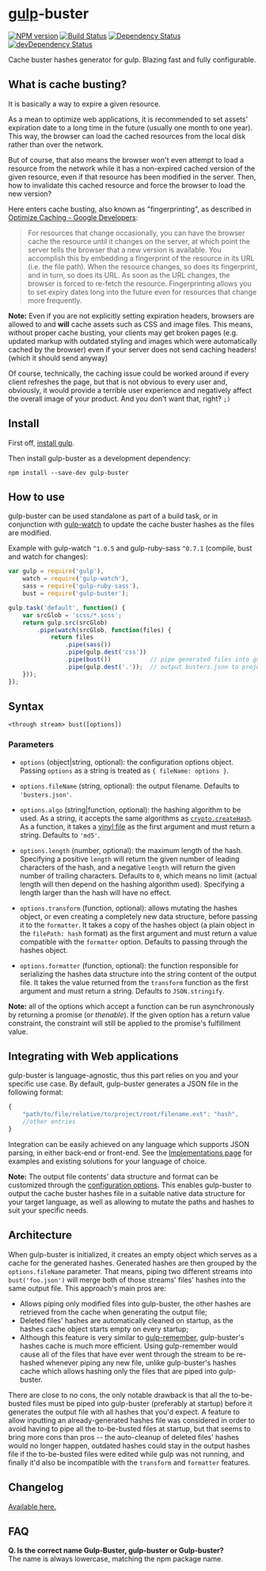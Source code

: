 # [gulp](https://github.com/gulpjs/gulp/)-buster
[![NPM version](http://img.shields.io/npm/v/gulp-buster.svg)](https://npmjs.org/package/gulp-buster)
[![Build Status](http://img.shields.io/travis/UltCombo/gulp-buster.svg)](https://travis-ci.org/UltCombo/gulp-buster)
[![Dependency Status](http://img.shields.io/david/UltCombo/gulp-buster.svg)](https://david-dm.org/UltCombo/gulp-buster)
[![devDependency Status](http://img.shields.io/david/dev/UltCombo/gulp-buster.svg)](https://david-dm.org/UltCombo/gulp-buster#info=devDependencies)

Cache buster hashes generator for gulp. Blazing fast and fully configurable.

## What is cache busting?

It is basically a way to expire a given resource.

As a mean to optimize web applications, it is recommended to set assets' expiration date to a long time in the future (usually one month to one year). This way, the browser can load the cached resources from the local disk rather than over the network.

But of course, that also means the browser won't even attempt to load a resource from the network while it has a non-expired cached version of the given resource, even if that resource has been modified in the server. Then, how to invalidate this cached resource and force the browser to load the new version?

Here enters cache busting, also known as "fingerprinting", as described in [Optimize Caching - Google Developers](https://developers.google.com/speed/docs/best-practices/caching):

> For resources that change occasionally, you can have the browser cache the resource until it changes on the server, at which point the server tells the browser that a new version is available. You accomplish this by embedding a fingerprint of the resource in its URL (i.e. the file path). When the resource changes, so does its fingerprint, and in turn, so does its URL. As soon as the URL changes, the browser is forced to re-fetch the resource. Fingerprinting allows you to set expiry dates long into the future even for resources that change more frequently.

**Note:** Even if you are not explicitly setting expiration headers, browsers are allowed to and **will** cache assets such as CSS and image files. This means, without proper cache busting, your clients may get broken pages (e.g. updated markup with outdated styling and images which were automatically cached by the browser) even if your server does not send caching headers! (which it should send anyway)

Of course, technically, the caching issue could be worked around if every client refreshes the page, but that is not obvious to every user and, obviously, it would provide a terrible user experience and negatively affect the overall image of your product. And you don't want that, right? `;)`

## Install

First off, [install gulp](https://github.com/gulpjs/gulp/blob/master/docs/getting-started.md).

Then install gulp-buster as a development dependency:

```
npm install --save-dev gulp-buster
```

## How to use

gulp-buster can be used standalone as part of a build task, or in conjunction with [gulp-watch](https://npmjs.org/package/gulp-watch) to update the cache buster hashes as the files are modified.

Example with gulp-watch `^1.0.5` and gulp-ruby-sass `^0.7.1` (compile, bust and watch for changes):

```js
var gulp = require('gulp'),
	watch = require('gulp-watch'),
	sass = require('gulp-ruby-sass'),
	bust = require('gulp-buster');

gulp.task('default', function() {
	var srcGlob = 'scss/*.scss';
	return gulp.src(srcGlob)
		.pipe(watch(srcGlob, function(files) {
			return files
				.pipe(sass())
				.pipe(gulp.dest('css'))
				.pipe(bust())           // pipe generated files into gulp-buster
				.pipe(gulp.dest('.'));  // output busters.json to project root
	}));
});
```

## Syntax

```none
<through stream> bust([options])
```

### Parameters

- `options` (object|string, optional): the configuration options object. Passing `options` as a string is treated as `{ fileName: options }`.

- `options.fileName` (string, optional): the output filename. Defaults to `'busters.json'`.

- `options.algo` (string|function, optional): the hashing algorithm to be used. As a string, it accepts the same algorithms as [`crypto.createHash`](http://nodejs.org/api/crypto.html#crypto_crypto_createhash_algorithm). As a function, it takes a [vinyl file](https://github.com/wearefractal/vinyl) as the first argument and must return a string. Defaults to `'md5'`.

- `options.length` (number, optional): the maximum length of the hash. Specifying a positive `length` will return the given number of leading characters of the hash, and a negative `length` will return the given number of trailing characters. Defaults to `0`, which means no limit (actual length will then depend on the hashing algorithm used). Specifying a length larger than the hash will have no effect.

- `options.transform` (function, optional): allows mutating the hashes object, or even creating a completely new data structure, before passing it to the `formatter`. It takes a copy of the hashes object (a plain object in the `filePath: hash` format) as the first argument and must return a value compatible with the `formatter` option. Defaults to passing through the hashes object.

- `options.formatter` (function, optional): the function responsible for serializing the hashes data structure into the string content of the output file. It takes the value returned from the `transform` function as the first argument and must return a string. Defaults to `JSON.stringify`.

**Note:** all of the options which accept a function can be run asynchronously by returning a promise (or *thenable*). If the given option has a return value constraint, the constraint will still be applied to the promise's fulfillment value.

## Integrating with Web applications

gulp-buster is language-agnostic, thus this part relies on you and your specific use case. By default, gulp-buster generates a JSON file in the following format:

```js
{
	"path/to/file/relative/to/project/root/filename.ext": "hash",
	//other entries
}
```

Integration can be easily achieved on any language which supports JSON parsing, in either back-end or front-end. See the [Implementations page](https://github.com/UltCombo/gulp-buster/blob/master/IMPLEMENTATIONS.md) for examples and existing solutions for your language of choice.

**Note:** The output file contents' data structure and format can be customized through the [configuration options](#parameters). This enables gulp-buster to output the cache buster hashes file in a suitable native data structure for your target language, as well as allowing to mutate the paths and hashes to suit your specific needs.

## Architecture

When gulp-buster is initialized, it creates an empty object which serves as a cache for the generated hashes. Generated hashes are then grouped by the `options.fileName` parameter. That means, piping two different streams into `bust('foo.json')` will merge both of those streams' files' hashes into the same output file. This approach's main pros are:

- Allows piping only modified files into gulp-buster, the other hashes are retrieved from the cache when generating the output file;
- Deleted files' hashes are automatically cleaned on startup, as the hashes cache object starts empty on every startup;
- Although this feature is very similar to [gulp-remember](https://github.com/ahaurw01/gulp-remember), gulp-buster's hashes cache is much more efficient. Using gulp-remember would cause all of the files that have ever went through the stream to be re-hashed whenever piping any new file, unlike gulp-buster's hashes cache which allows hashing only the files that are piped into gulp-buster.

There are close to no cons, the only notable drawback is that all the to-be-busted files must be piped into gulp-buster (preferably at startup) before it generates the output file with all hashes that you'd expect. A feature to allow inputting an already-generated hashes file was considered in order to avoid having to pipe all the to-be-busted files at startup, but that seems to bring more cons than pros -- the auto-cleanup of deleted files' hashes would no longer happen, outdated hashes could stay in the output hashes file if the to-be-busted files were edited while gulp was not running, and finally it'd also be incompatible with the `transform` and `formatter` features.

## Changelog

[Available here.](https://github.com/UltCombo/gulp-buster/blob/master/CHANGELOG.md)

## FAQ

**Q. Is the correct name Gulp-Buster, gulp-buster or Gulp-buster?**<br>
The name is always lowercase, matching the npm package name.
